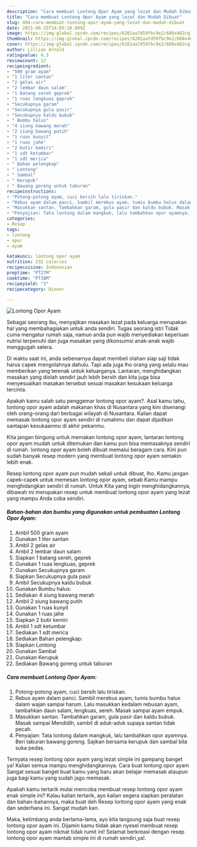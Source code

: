 ```yaml
---
description: "Cara membuat Lontong Opor Ayam yang lezat dan Mudah Dibuat"
title: "Cara membuat Lontong Opor Ayam yang lezat dan Mudah Dibuat"
slug: 404-cara-membuat-lontong-opor-ayam-yang-lezat-dan-mudah-dibuat
date: 2021-06-25T14:03:18.099Z
image: https://img-global.cpcdn.com/recipes/6201aa7d59fbc9e2/680x482cq70/lontong-opor-ayam-foto-resep-utama.jpg
thumbnail: https://img-global.cpcdn.com/recipes/6201aa7d59fbc9e2/680x482cq70/lontong-opor-ayam-foto-resep-utama.jpg
cover: https://img-global.cpcdn.com/recipes/6201aa7d59fbc9e2/680x482cq70/lontong-opor-ayam-foto-resep-utama.jpg
author: Lillian Arnold
ratingvalue: 4.3
reviewcount: 12
recipeingredient:
- "500 gram ayam"
- "1 liter santan"
- "2 gelas air"
- "2 lembar daun salam"
- "1 batang sereh geprek"
- "1 ruas lengkuas geprek"
- "Secukupnya garam"
- "Secukupnya gula pasir"
- "Secukupnya kaldu bubuk"
- " Bumbu halus"
- "4 siung bawang merah"
- "2 siung bawang putih"
- "1 ruas kunyit"
- "1 ruas jahe"
- "2 butir kemiri"
- "1 sdt ketumbar"
- "1 sdt merica"
- " Bahan pelengkap"
- " Lontong"
- " Sambal"
- " Kerupuk"
- " Bawang goreng untuk taburan"
recipeinstructions:
- "Potong-potong ayam, cuci bersih lalu tiriskan."
- "Rebus ayam dalam panci. Sambil merebus ayam, tumis bumbu halus dalam wajan sampai harum. Lalu masukkan kedalam rebusan ayam, tambahkan daun salam, lengkuas, sereh. Masak sampai ayam empuk."
- "Masukkan santan. Tambahkan garam, gula pasir dan kaldu bubuk. Masak sampai Mendidih, sambil di aduk-aduk supaya santan tidak pecah."
- "Penyajian: Tata lontong dalam mangkuk, lalu tambahkan opor ayamnya. Beri taburan bawang goreng. Sajikan bersama kerupuk dan sambal bila suka pedas."
categories:
- Resep
tags:
- lontong
- opor
- ayam

katakunci: lontong opor ayam 
nutrition: 232 calories
recipecuisine: Indonesian
preptime: "PT27M"
cooktime: "PT38M"
recipeyield: "3"
recipecategory: Dinner

---
```



![Lontong Opor Ayam](https://img-global.cpcdn.com/recipes/6201aa7d59fbc9e2/680x482cq70/lontong-opor-ayam-foto-resep-utama.jpg)

Sebagai seorang ibu, menyajikan masakan lezat pada keluarga merupakan hal yang membahagiakan untuk anda sendiri. Tugas seorang istri Tidak cuma mengatur rumah saja, namun anda pun wajib menyediakan keperluan nutrisi terpenuhi dan juga masakan yang dikonsumsi anak-anak wajib menggugah selera.

Di waktu  saat ini, anda sebenarnya dapat membeli olahan siap saji tidak harus capek mengolahnya dahulu. Tapi ada juga lho orang yang selalu mau memberikan yang terenak untuk keluarganya. Lantaran, menghidangkan masakan yang diolah sendiri jauh lebih bersih dan kita juga bisa menyesuaikan masakan tersebut sesuai masakan kesukaan keluarga tercinta. 



Apakah kamu salah satu penggemar lontong opor ayam?. Asal kamu tahu, lontong opor ayam adalah makanan khas di Nusantara yang kini disenangi oleh orang-orang dari berbagai wilayah di Nusantara. Kalian dapat memasak lontong opor ayam sendiri di rumahmu dan dapat dijadikan santapan kesukaanmu di akhir pekanmu.

Kita jangan bingung untuk memakan lontong opor ayam, lantaran lontong opor ayam mudah untuk ditemukan dan kamu pun bisa memasaknya sendiri di rumah. lontong opor ayam boleh dibuat memalui beragam cara. Kini pun sudah banyak resep modern yang membuat lontong opor ayam semakin lebih enak.

Resep lontong opor ayam pun mudah sekali untuk dibuat, lho. Kamu jangan capek-capek untuk memesan lontong opor ayam, sebab Kamu mampu menghidangkan sendiri di rumah. Untuk Kita yang ingin menghidangkannya, dibawah ini merupakan resep untuk membuat lontong opor ayam yang lezat yang mampu Anda coba sendiri.

<!--inarticleads1-->

##### Bahan-bahan dan bumbu yang digunakan untuk pembuatan Lontong Opor Ayam:

1. Ambil 500 gram ayam
1. Gunakan 1 liter santan
1. Ambil 2 gelas air
1. Ambil 2 lembar daun salam
1. Siapkan 1 batang sereh, geprek
1. Gunakan 1 ruas lengkuas, geprek
1. Gunakan Secukupnya garam
1. Siapkan Secukupnya gula pasir
1. Ambil Secukupnya kaldu bubuk
1. Gunakan  Bumbu halus:
1. Sediakan 4 siung bawang merah
1. Ambil 2 siung bawang putih
1. Gunakan 1 ruas kunyit
1. Gunakan 1 ruas jahe
1. Siapkan 2 butir kemiri
1. Ambil 1 sdt ketumbar
1. Sediakan 1 sdt merica
1. Sediakan  Bahan pelengkap:
1. Siapkan  Lontong
1. Gunakan  Sambal
1. Gunakan  Kerupuk
1. Sediakan  Bawang goreng untuk taburan




<!--inarticleads2-->

##### Cara membuat Lontong Opor Ayam:

1. Potong-potong ayam, cuci bersih lalu tiriskan.
1. Rebus ayam dalam panci. Sambil merebus ayam, tumis bumbu halus dalam wajan sampai harum. Lalu masukkan kedalam rebusan ayam, tambahkan daun salam, lengkuas, sereh. Masak sampai ayam empuk.
1. Masukkan santan. Tambahkan garam, gula pasir dan kaldu bubuk. Masak sampai Mendidih, sambil di aduk-aduk supaya santan tidak pecah.
1. Penyajian: Tata lontong dalam mangkuk, lalu tambahkan opor ayamnya. Beri taburan bawang goreng. Sajikan bersama kerupuk dan sambal bila suka pedas.




Ternyata resep lontong opor ayam yang lezat simple ini gampang banget ya! Kalian semua mampu menghidangkannya. Cara buat lontong opor ayam Sangat sesuai banget buat kamu yang baru akan belajar memasak ataupun juga bagi kamu yang sudah jago memasak.

Apakah kamu tertarik mulai mencoba membuat resep lontong opor ayam enak simple ini? Kalau kalian tertarik, ayo kalian segera siapkan peralatan dan bahan-bahannya, maka buat deh Resep lontong opor ayam yang enak dan sederhana ini. Sangat mudah kan. 

Maka, ketimbang anda berlama-lama, ayo kita langsung saja buat resep lontong opor ayam ini. Dijamin kamu tiidak akan nyesel membuat resep lontong opor ayam nikmat tidak rumit ini! Selamat berkreasi dengan resep lontong opor ayam mantab simple ini di rumah sendiri,ya!.


